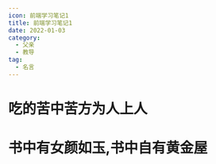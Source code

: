 ```yaml
---
icon: 前端学习笔记1
title: 前端学习笔记1
date: 2022-01-03
category:
  - 父亲
  - 教导
tag:
  - 名言
---
```


# 吃的苦中苦方为人上人
# 书中有女颜如玉,书中自有黄金屋
